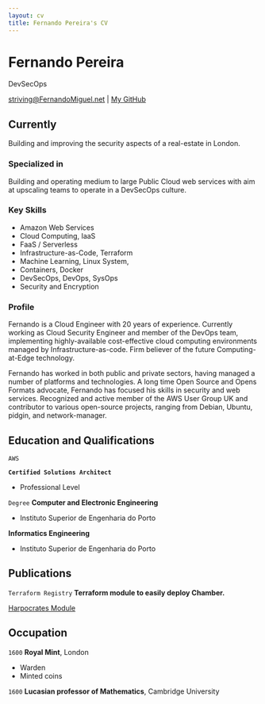 ```yaml
---
layout: cv
title: Fernando Pereira's CV
---
```

# Fernando Pereira
DevSecOps

<div id="webaddress">
<a href="striving@FernandoMiguel.net">striving@FernandoMiguel.net</a>
| <a href="https://github.com/FernandoMiguel/">My GitHub</a>
</div>


## Currently

Building and improving the security aspects of a real-estate in London.

### Specialized in

Building and operating medium to large Public Cloud web services with aim at upscaling teams to operate in a DevSecOps culture.

### Key Skills

* Amazon Web Services
* Cloud Computing, IaaS
* FaaS / Serverless
* Infrastructure-as-Code, Terraform
* Machine Learning, Linux System,
* Containers, Docker
* DevSecOps, DevOps, SysOps
* Security and Encryption


### Profile

Fernando is a Cloud Engineer with 20 years of experience. Currently working as Cloud Security Engineer and member of the DevOps team, implementing highly-available cost-effective cloud computing environments managed by Infrastructure-as-code. Firm believer of the future Computing-at-Edge technology.

Fernando has worked in both public and private sectors, having managed a number of platforms and technologies. A long time Open Source and Opens Formats advocate, Fernando has focused his skills in security and web services. Recognized and active member of the AWS User Group UK and contributor to various open-source projects, ranging from Debian, Ubuntu, pidgin, and network-manager.

## Education and Qualifications
`AWS`

__`Certified Solutions Architect`__
* Professional Level

`Degree`
__Computer and Electronic Engineering__
* Instituto Superior de Engenharia do Porto

__Informatics Engineering__
* Instituto Superior de Engenharia do Porto



## Publications

`Terraform Registry`
__Terraform module to easily deploy Chamber.__

[Harpocrates Module](https://github.com/yopaproperty/terraform-AWS-Harpocrates)


## Occupation

`1600`
__Royal Mint__, London

- Warden
- Minted coins

`1600`
__Lucasian professor of Mathematics__, Cambridge University



<!-- ### Footer

Last updated: May 2019 -->


